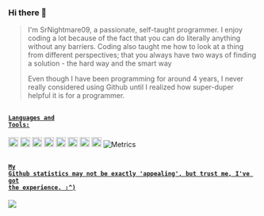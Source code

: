 ### Hi there 👋

>I'm SrNightmare09, a passionate, self-taught programmer. I enjoy coding a lot because of the fact that you can do literally anything without any barriers. Coding also taught me how to look at a thing from different perspectives; that you always have two ways of finding a solution - the hard way and the smart way
>
>Even though I have been programming for around 4 years, I never really considered using Github until I realized how super-duper helpful it is for a programmer. 

##
#### <code><u>**Languages and Tools:**</u></code>

<code><img height = "20" src = "https://media.discordapp.net/attachments/703521316057383013/846300489595617320/a.png?width=497&height=497"></code>
<code><img height = "20" src = "https://media.discordapp.net/attachments/703521316057383013/846300699800895549/a_1.png?width=497&height=497"></code>
<code><img height = "20" src = "https://media.discordapp.net/attachments/703521316057383013/846303341578420234/a_4.png?width=497&height=497"></code>
<code><img height = "20" src = "https://media.discordapp.net/attachments/703521316057383013/846300995202187284/a_2.png?width=497&height=497"></code>
<code><img height = "20" src = "https://media.discordapp.net/attachments/703521316057383013/846301246230364210/a_3.png?width=497&height=497"></code>
<code><img height = "20" src = "https://media.discordapp.net/attachments/703521316057383013/846301727833849887/58480979cef1014c0b5e4901.png?width=368&height=497"></code>
<code><img height = "20" src = "https://discord.js.org/static/logo-square.png"></code>
<code><img height = "20" src = "https://media.discordapp.net/attachments/703521316057383013/846304286831804446/a_6.png?width=497&height=497"></code>   ![Metrics](https://metrics.lecoq.io/SrNightmare09?template=classic&base.header=0&base.activity=0&base.community=0&base.repositories=0&base.metadata=0&languages=1&languages.limit=8&languages.colors=github&languages.threshold=0%25&config.timezone=Asia%2FCalcutta)
 
##
#### <code><u>My Github statistics may not be exactly 'appealing', but trust me, I've got the experience. :^)</u></code>

<img src = "https://github-readme-stats.vercel.app/api?username=SrNightmare09&show_icons=true&theme=gotham&bg_color=0D1117&border_color=0D1117">
